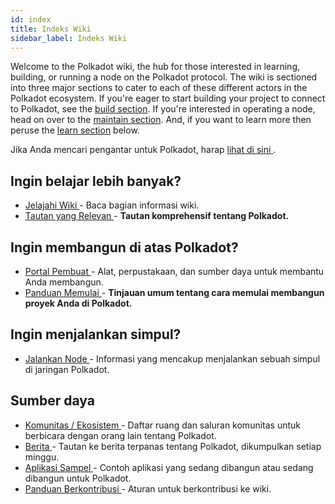 ```yaml
---
id: index
title: Indeks Wiki
sidebar_label: Indeks Wiki
---
```


Welcome to the Polkadot wiki, the hub for those interested in learning, building, or running a node on the Polkadot protocol. The wiki is sectioned into three major sections to cater to each of these different actors in the Polkadot ecosystem. If you're eager to start building your project to connect to Polkadot, see the [build section](#want-to-build-on-polkadot). If you're interested in operating a node, head on over to the [maintain section](#want-to-run-a-node). And, if you want to learn more then peruse the [learn section](#want-to-learn-more) below.

Jika Anda mencari pengantar untuk Polkadot, harap [ lihat di sini ](learn-introduction).

## Ingin belajar lebih banyak?

- [ Jelajahi Wiki ](learn-introduction) - Baca bagian informasi wiki.
- [ Tautan yang Relevan ](learn-relevant-links) - <strong x-id = "1"> Tautan komprehensif tentang Polkadot. </strong>

## Ingin membangun di atas Polkadot?

- [ Portal Pembuat ](build-index) - Alat, perpustakaan, dan sumber daya untuk membantu Anda membangun.
- [ Panduan Memulai ](build-build-with-polkadot) - <strong x-id = "1"> Tinjauan umum tentang cara memulai membangun proyek Anda di Polkadot. </strong>

## Ingin menjalankan simpul?

- [ Jalankan Node ](maintain-index) - Informasi yang mencakup menjalankan sebuah simpul di jaringan Polkadot.

## Sumber daya

- [ Komunitas / Ekosistem ](community) - Daftar ruang dan saluran komunitas untuk berbicara dengan orang lain tentang Polkadot.
- [ Berita ](news) - Tautan ke berita terpanas tentang Polkadot, dikumpulkan setiap minggu.
- [ Aplikasi Sampel ](build-examples-index) - Contoh aplikasi yang sedang dibangun atau sedang dibangun untuk Polkadot.
- [ Panduan Berkontribusi ](contributing) - Aturan untuk berkontribusi ke wiki.
